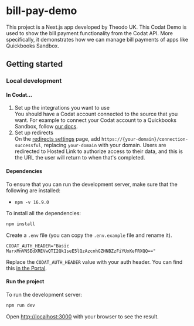 # bill-pay-demo

This project is a Next.js app developed by Theodo UK. This Codat Demo is used to show the bill payment functionality from the Codat API. More specifically, it demonstrates how we can manage bill payments of apps like Quickbooks Sandbox.

## Getting started

### Local development

#### In Codat...

1. Set up the integrations you want to use  
  You should have a Codat account connected to the source that you want. For example to connect your Codat account to a Quickbooks Sandbox, follow [our docs](https://docs.codat.io/integrations/accounting/quickbooksonline/accounting-quickbooksonline-new-setup).
2. Set up redirects  
  On the [redirects settings](https://app.codat.io/settings/redirects) page, add `https://{your-domain}/connection-successful`, replacing `your-domain` with your domain. Users are redirected to Hosted Link to authorize access to their data, and this is the URL the user will return to when that's completed.

#### Dependencies

To ensure that you can run the development server, make sure that the following are installed:
- `npm -v 16.9.0`

To install all the dependencies:

```bash
npm install
```

Create a `.env` file (you can copy the `.env.example` file and rename it). 

```
CODAT_AUTH_HEADER="Basic MarxMnVNSEdXREVwQTI2Qk1seE5lQzAzcnhGZHNBZzFiYUxKeFRXQQ=="
```

Replace the `CODAT_AUTH_HEADER` value with your auth header. You can find this [in the Portal](https://app.codat.io/developers/api-keys).

#### Run the project

To run the development server:

```bash
npm run dev
```

Open [http://localhost:3000](http://localhost:3000) with your browser to see the result.

